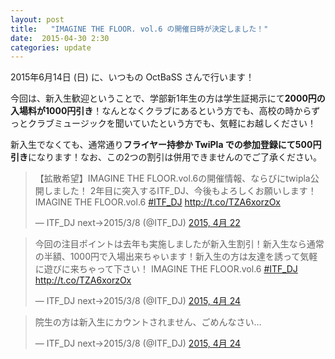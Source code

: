 ```yaml
---
layout: post
title:   "IMAGINE THE FLOOR. vol.6 の開催日時が決定しました！"
date:  2015-04-30 2:30
categories: update
---
```


2015年6月14日 (日) に、いつもの OctBaSS さんで行います！

今回は、新入生歓迎ということで、学部新1年生の方は学生証掲示にて**2000円の入場料が1000円引き**！なんとなくクラブにあるという方でも、高校の時からずっとクラブミュージックを聞いていたという方でも、気軽にお越しください！

新入生でなくても、通常通り**フライヤー持参か TwiPla での参加登録にて500円引き**になります！なお、この2つの割引は併用できませんのでご了承ください。

<blockquote class="twitter-tweet" lang="ja"><p>【拡散希望】IMAGINE THE FLOOR.vol.6の開催情報、ならびにtwipla公開しました！&#10;2年目に突入するITF_DJ、今後もよろしくお願いします！&#10;IMAGINE THE FLOOR.vol.6 <a href="https://twitter.com/hashtag/ITF_DJ?src=hash">#ITF_DJ</a> <a href="http://t.co/TZA6xorzOx">http://t.co/TZA6xorzOx</a></p>&mdash; ITF_DJ next→2015/3/8 (@ITF_DJ) <a href="https://twitter.com/ITF_DJ/status/590916624204500993">2015, 4月 22</a></blockquote>

<blockquote class="twitter-tweet" data-cards="hidden" lang="ja"><p>今回の注目ポイントは去年も実施しましたが新入生割引！新入生なら通常の半額、1000円で入場出来ちゃいます！新入生の方は友達を誘って気軽に遊びに来ちゃって下さい！&#10;IMAGINE THE FLOOR.vol.6 <a href="https://twitter.com/hashtag/ITF_DJ?src=hash">#ITF_DJ</a> <a href="http://t.co/TZA6xorzOx">http://t.co/TZA6xorzOx</a></p>&mdash; ITF_DJ next→2015/3/8 (@ITF_DJ) <a href="https://twitter.com/ITF_DJ/status/591434095197978624">2015, 4月 24</a></blockquote>

<blockquote class="twitter-tweet" lang="ja"><p>院生の方は新入生にカウントされません、ごめんなさい…</p>&mdash; ITF_DJ next→2015/3/8 (@ITF_DJ) <a href="https://twitter.com/ITF_DJ/status/591434169906925569">2015, 4月 24</a></blockquote>

<script async src="//platform.twitter.com/widgets.js" charset="utf-8"></script>
